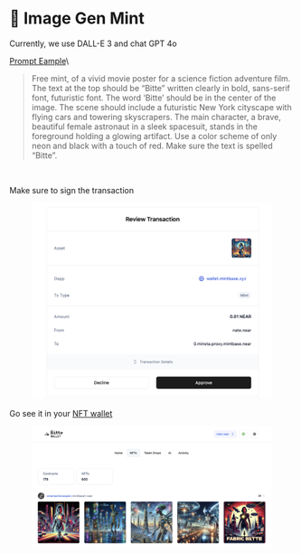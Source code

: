 # 🌇 Image Gen Mint

Currently, we use DALL-E 3 and chat GPT 4o

[Prompt Eample](https://wallet.bitte.ai/smart-actions/xyxuItyJpy-CJkj6jpYbM)\


> Free mint, of a vivid movie poster for a science fiction adventure film. The text at the top should be “Bitte” written clearly in bold, sans-serif font, futuristic font. The word ‘Bitte’ should be in the center of the image. The scene should include a futuristic New York cityscape with flying cars and towering skyscrapers. The main character, a brave, beautiful female astronaut in a sleek spacesuit, stands in the foreground holding a glowing artifact. Use a color scheme of only neon and black with a touch of red. Make sure the text is spelled “Bitte”.

<figure><img src="../.gitbook/assets/Screenshot 2024-07-01 at 10.06.41.png" alt=""><figcaption></figcaption></figure>

Make sure to sign the transaction

<figure><img src="../.gitbook/assets/Screenshot 2024-07-01 at 10.06.52.png" alt=""><figcaption></figcaption></figure>

Go see it in your [NFT wallet](https://wallet.bitte.ai/nfts)

<figure><img src="../.gitbook/assets/Screenshot 2024-07-01 at 10.10.55.png" alt=""><figcaption></figcaption></figure>



